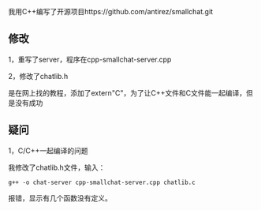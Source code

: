 我用C++编写了开源项目https://github.com/antirez/smallchat.git

## 修改

1，重写了server，程序在cpp-smallchat-server.cpp

2，修改了chatlib.h

​	是在网上找的教程，添加了extern"C"，为了让C++文件和C文件能一起编译，但是没有成功

## 疑问

1，C/C++一起编译的问题

我修改了chatlib.h文件，输入：

```
g++ -o chat-server cpp-smallchat-server.cpp chatlib.c
```

报错，显示有几个函数没有定义。

